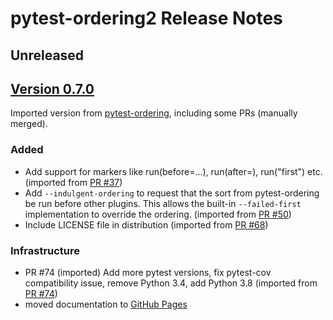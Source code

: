 # pytest-ordering2 Release Notes

## Unreleased

## [Version 0.7.0](https://pypi.org/project/pytest-ordering2/0.7.0/)
Imported version from [pytest-ordering](https://github.com/ftobia/pytest-ordering), 
including some PRs (manually merged).

### Added
- Add support for markers like run(before=...), run(after=), run("first") etc.
  (imported from [PR #37](https://github.com/ftobia/pytest-ordering/pull/37))
- Add ``--indulgent-ordering`` to request that the sort from
  pytest-ordering be run before other plugins.  This allows the built-in
  ``--failed-first`` implementation to override the ordering.
  (imported from [PR #50](https://github.com/ftobia/pytest-ordering/pull/50))
- Include LICENSE file in distribution
  (imported from [PR #68](https://github.com/ftobia/pytest-ordering/pull/68))

### Infrastructure
- PR #74 (imported)
  Add more pytest versions, fix pytest-cov compatibility issue,
  remove Python 3.4, add Python 3.8
  (imported from [PR #74](https://github.com/ftobia/pytest-ordering/pull/74))
- moved documentation to [GitHub Pages](https://mrbean-bremen.github.io/pytest-ordering2/)
